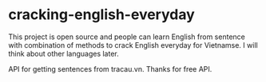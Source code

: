 # cracking-english-everyday
This project is open source and people can learn English from sentence with combination of methods to crack English everyday for Vietnamse. I will think about other languages later.

API for getting sentences from tracau.vn. Thanks for free API.
